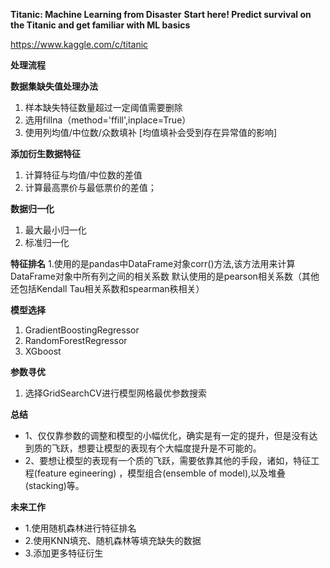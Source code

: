 **Titanic: Machine Learning from Disaster**
**Start here! Predict survival on the Titanic and get familiar with ML basics**

<https://www.kaggle.com/c/titanic>

**处理流程**

**数据集缺失值处理办法**
1. 样本缺失特征数量超过一定阈值需要删除
2. 选用fillna（method='ffill',inplace=True）
3. 使用列均值/中位数/众数填补 [均值填补会受到存在异常值的影响]

**添加衍生数据特征**
1. 计算特征与均值/中位数的差值 
2. 计算最高票价与最低票价的差值；

**数据归一化**
1. 最大最小归一化
2. 标准归一化

**特征排名**
1.使用的是pandas中DataFrame对象corr()方法,该方法用来计算DataFrame对象中所有列之间的相关系数
默认使用的是pearson相关系数（其他还包括Kendall Tau相关系数和spearman秩相关）

**模型选择**
1. GradientBoostingRegressor
2. RandomForestRegressor
3. XGboost

**参数寻优**
1. 选择GridSearchCV进行模型网格最优参数搜索

**总结**
+ 1、仅仅靠参数的调整和模型的小幅优化，确实是有一定的提升，但是没有达到质的飞跃，想要让模型的表现有个大幅度提升是不可能的。
+ 2、要想让模型的表现有一个质的飞跃，需要依靠其他的手段，诸如，特征工程(feature egineering) ，模型组合(ensemble of model),以及堆叠(stacking)等。

**未来工作**
+ 1.使用随机森林进行特征排名
+ 2.使用KNN填充、随机森林等填充缺失的数据
+ 3.添加更多特征衍生
